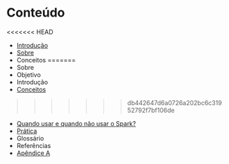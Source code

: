 # Conteúdo
<<<<<<< HEAD
* [Introdução](/seções/introdução.md)
* [Sobre](/seções/sobre.md)
* Conceitos
=======
* Sobre
* Objetivo
* Introdução
* [Conceitos](/seções/conceitos.md)
>>>>>>> db442647d6a0726a202bc6c31952792f7bf106de
* [Quando usar e quando não usar o Spark?](/seções/quando_usar.md)
* [Prática](/seções/prática.md)
* Glossário
* Referências
* [Apêndice A](/seções/criando_sqlite.md)
